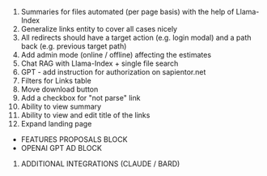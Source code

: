 1. Summaries for files automated (per page basis) with the help of Llama-Index
2. Generalize links entity to cover all cases nicely
3. All redirects should have a target action (e.g. login modal) and a path back (e.g. previous target path)
4. Add admin mode (online / offline) affecting the estimates
5. Chat RAG with Llama-Index + single file search
6. GPT - add instruction for authorization on sapientor.net
7. Filters for Links table
8.  Move download button
9.  Add a checkbox for "not parse" link
10. Ability to view summary
11. Ability to view and edit title of the links
12. Expand landing page
- FEATURES PROPOSALS BLOCK
- OPENAI GPT AD BLOCK
1.    ADDITIONAL INTEGRATIONS (CLAUDE / BARD)